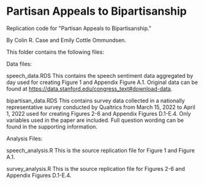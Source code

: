 # Partisan Appeals to Bipartisanship
Replication code for "Partisan Appeals to Bipartisanship."

By Colin R. Case and Emily Cottle Ommundsen.

This folder contains the following files:

Data files:

speech_data.RDS
  This contains the speech sentiment data aggregated by day used for creating Figure 1 and Appendix Figure A.1. Original data can be found at https://data.stanford.edu/congress_text#download-data.

bipartisan_data.RDS
  This contains survey data collected in a nationally representative survey conducted by Qualtrics from March 15, 2022 to April 1, 2022 used for creating Figures 2-6 and Appendix Figures D.1-E.4. Only variables used in the paper are included. Full question wording can be found in the supporting information.


Analysis Files:

speech_analysis.R
	This is the source replication file for Figure 1 and Figure A.1.

survey_analysis.R
	This is the source replication file for Figures 2-6 and Appendix Figures D.1-E.4.


